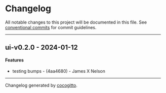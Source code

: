 # Changelog
All notable changes to this project will be documented in this file. See [conventional commits](https://www.conventionalcommits.org/) for commit guidelines.

- - -
## ui-v0.2.0 - 2024-01-12
#### Features
- testing bumps - (4aa4680) - James X Nelson

- - -

Changelog generated by [cocogitto](https://github.com/cocogitto/cocogitto).